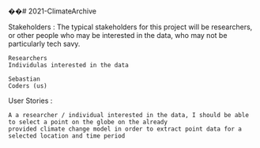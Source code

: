 ��#   2 0 2 1 - C l i m a t e A r c h i v e  

 Stakeholders :
    The typical stakeholders for this project will be researchers, or other people who may be interested in the data,
    who may not be particularly tech savy.

    Researchers
    Individulas interested in the data

    Sebastian
    Coders (us)

  User Stories :

    A a researcher / individual interested in the data, I should be able to select a point on the globe on the already
    provided climate change model in order to extract point data for a selected location and time period

  
